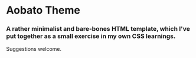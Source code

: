 # Aobato Theme

### A rather minimalist and bare-bones HTML template, which I've put together as a small exercise in my own CSS learnings. 

Suggestions welcome. 